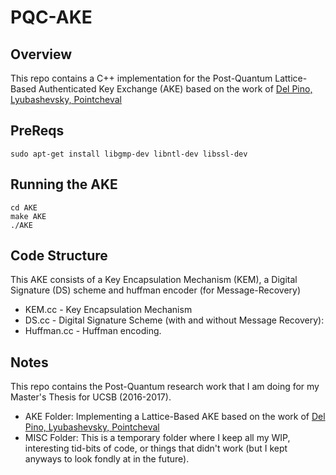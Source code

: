 # PQC-AKE #

## Overview ##
This repo contains a C++ implementation for the Post-Quantum Lattice-Based Authenticated Key Exchange (AKE) based on the work of [Del Pino, Lyubashevsky, Pointcheval](https://eprint.iacr.org/2016/435.pdf)

## PreReqs ##
```
sudo apt-get install libgmp-dev libntl-dev libssl-dev
```

## Running the AKE ##
```
cd AKE
make AKE
./AKE
```

## Code Structure ##
This AKE consists of a Key Encapsulation Mechanism (KEM), a Digital Signature (DS) scheme and huffman encoder (for Message-Recovery)
- KEM.cc - Key Encapsulation Mechanism 
- DS.cc - Digital Signature Scheme (with and without Message Recovery):
- Huffman.cc - Huffman encoding.

## Notes ##
This repo contains the Post-Quantum research work that I am doing for my Master's Thesis for UCSB (2016-2017).
- AKE Folder: Implementing a Lattice-Based AKE based on the work of [Del Pino, Lyubashevsky, Pointcheval](https://eprint.iacr.org/2016/435.pdf)
- MISC Folder: This is a temporary folder where I keep all my WIP, interesting tid-bits of code, or things that didn't work (but I kept anyways to look fondly at in the future).


